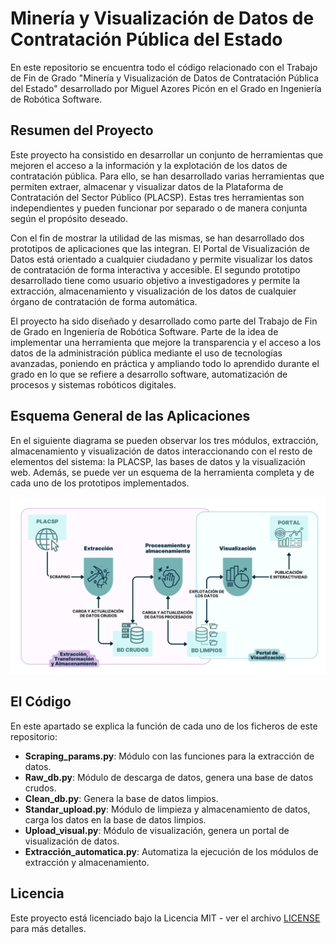 # Minería y Visualización de Datos de Contratación Pública del Estado

En este repositorio se encuentra todo el código relacionado con el Trabajo de Fin de Grado "Minería y Visualización de Datos de Contratación Pública del Estado" desarrollado por Miguel Azores Picón en el Grado en Ingeniería de Robótica Software.

## Resumen del Proyecto

Este proyecto ha consistido en desarrollar un conjunto de herramientas que mejoren el acceso a la información y la explotación de los datos de contratación pública. Para ello, se han desarrollado varias herramientas que permiten extraer, almacenar y visualizar datos de la Plataforma de Contratación del Sector Público (PLACSP). Estas tres herramientas son independientes y pueden funcionar por separado o de manera conjunta según el propósito deseado.

Con el fin de mostrar la utilidad de las mismas, se han desarrollado dos prototipos de
aplicaciones que las integran. El Portal de Visualización de Datos está orientado a cualquier
ciudadano y permite visualizar los datos de contratación de forma interactiva y accesible.
El segundo prototipo desarrollado tiene como usuario objetivo a investigadores y permite
la extracción, almacenamiento y visualización de los datos de cualquier órgano de contratación de forma automática.

El proyecto ha sido diseñado y desarrollado como parte del Trabajo de Fin de Grado en Ingeniería de Robótica Software. Parte de la idea de implementar una herramienta que mejore la transparencia y el acceso a los datos de la administración pública mediante el uso de tecnologías avanzadas, poniendo en práctica y ampliando todo lo aprendido durante el grado en lo que se refiere a desarrollo software, automatización de procesos y sistemas robóticos digitales.

## Esquema General de las Aplicaciones

En el siguiente diagrama se pueden observar los tres módulos, extracción, almacenamiento y visualización de datos interaccionando con el resto de elementos del sistema: la PLACSP, las bases de datos y la visualización web. Además, se puede ver un esquema de la herramienta completa y de cada uno de los prototipos implementados.

![Diagrama del Esquema General de las Aplicaciones](Imagenes/DIAGRAMA.png)

## El Código

En este apartado se explica la función de cada uno de los ficheros de este repositorio:

- **Scraping_params.py**: Módulo con las funciones para la extracción de datos.
- **Raw_db.py**: Módulo de descarga de datos, genera una base de datos crudos.
- **Clean_db.py**: Genera la base de datos limpios.
- **Standar_upload.py**: Módulo de limpieza y almacenamiento de datos, carga los datos en la base de datos limpios.
- **Upload_visual.py**: Módulo de visualización, genera un portal de visualización de datos.
- **Extracción_automatica.py**: Automatiza la ejecución de los módulos de extracción y almacenamiento.

## Licencia

Este proyecto está licenciado bajo la Licencia MIT - ver el archivo [LICENSE](LICENSE) para más detalles.
